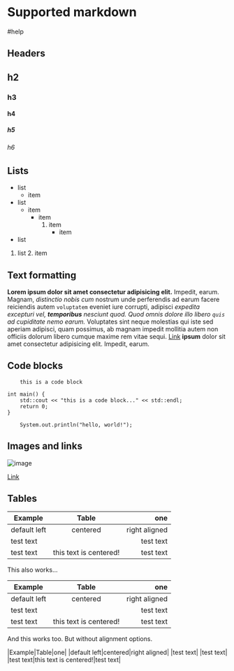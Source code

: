 # Supported markdown

#help

## Headers
## h2
### h3
#### h4
##### h5
###### h6

## Lists

* list
    * item
* list
    * item
        * item
            1. item
                * item
* list

1. list
    2. item

## Text formatting

**Lorem ipsum dolor sit amet consectetur adipisicing elit.** Impedit, earum. Magnam, *distinctio nobis cum* nostrum unde perferendis ad earum facere reiciendis autem `voluptatem` eveniet iure corrupti, adipisci *expedita excepturi vel, **temporibus** nesciunt quod. Quod omnis dolore illo libero `quis` ad cupiditate nemo earum.* Voluptates sint neque molestias qui iste sed aperiam adipisci, quam possimus, ab magnam impedit mollitia autem non officiis dolorum libero cumque maxime rem vitae sequi. [Link](http://somesite.com) <!--Lorem--> **ipsum** dolor sit amet consectetur adipisicing elit. Impedit, earum. 

<!-- comment -->

## Code blocks

```^
    this is a code block
```

```c++^
int main() {
    std::cout << "this is a code block..." << std::endl;
    return 0;
}
```

```^
    System.out.println("hello, world!");
```

## Images and links

![image](https://dhamith93.github.io/I'm_A_Huge_Metal_Fan.jpg)

[Link](http://somesite.com)


## Tables

| Example        | Table                  |  one          |
| -------------- |:----------------------:| -------------:|
| default left   | centered               | right aligned |
| test text      |                        |     test text |
| test text      | this text is centered! | test text     |

This also works...

|Example|Table|one|
|---|:---:|---:|
|default left|centered|right aligned|
|test text| |test text|
|test text|this text is centered!|test text|

And this works too. But without alignment options.

|Example|Table|one|
|default left|centered|right aligned|
|test text| |test text|
|test text|this text is centered!|test text|